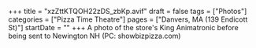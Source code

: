 +++
title = "xzZttKTQOH22zDS_zbKp.avif"
draft = false
tags = ["Photos"]
categories = ["Pizza Time Theatre"]
pages = ["Danvers, MA (139 Endicott St)"]
startDate = ""
+++
A photo of the store's King Animatronic before being sent to Newington NH (PC: showbizpizza.com)
